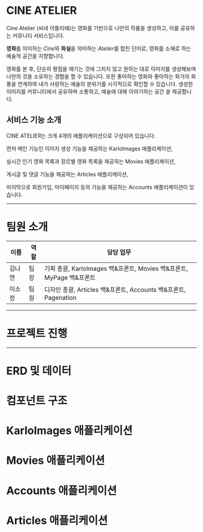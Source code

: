 # CINE ATELIER

Cine Atelier (씨네 아뜰리에)는 영화를 기반으로 나만의 작품을 생성하고, 이를 공유하는 커뮤니티 서비스입니다. 

**영화**를 의미하는 *Cine*와 **화실**을 의미하는 *Atelier*를 합친 단어로, 영화를 소재로 하는 예술적 공간을 지향합니다.






영화를 본 후, 단순히 평점을 매기는 것에 그치지 않고 원하는 대로 이미지를 생성해보며 나만의 것을 소유하는 경험을 할 수 있습니다. 또한 좋아하는 영화와 좋아하는 화가의 화풍을 연계하여 내가 사랑하는 예술의 분위기를 시각적으로 확인할 수 있습니다. 생성한 이미지를 커뮤니티에서 공유하며 소통하고, 예술에 대해 이야기하는 공간 을 제공합니다.





## 서비스 기능 소개

CINE ATELIER는 크게 4개의 애플리케이션으로 구성되어 있습니다.




먼저 메인 기능인 이미지 생성 기능을 제공하는 KarloImages 애플리케이션,

실시간 인기 영화 목록과 장르별 영화 목록을 제공하는 Movies 애플리케이션,

게시글 및 댓글 기능을 제공하는 Articles 애플리케이션,

마지막으로 회원가입, 마이페이지 등의 기능을 제공하는 Accounts 애플리케이션이 있습니다.

---

# 팀원 소개
|이름|역할|담당 업무|
|------|---|---|
|김나연|팀장|기획 총괄, KarloImages 백&프론트, Movies 백&프론트, MyPage 백&프론트|
|이소정|팀원|디자인 총괄, Articles 백&프론트, Accounts 백&프론트, Pagenation|





---

# 프로젝트 진행



---





# ERD 및 데이터







# 컴포넌트 구조



# KarloImages  애플리케이션

# Movies 애플리케이션



# Accounts 애플리케이션

# Articles 애플리케이션

